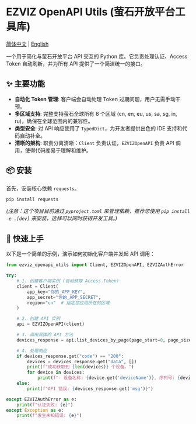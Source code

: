 # EZVIZ OpenAPI Utils (萤石开放平台工具库)

[简体中文](README.zh-CN.md) | [English](README.md)

一个用于简化与萤石开放平台 API 交互的 Python 库。它负责处理认证、Access Token 自动刷新，并为所有 API 提供了一个简洁统一的接口。

## ✨ 主要功能

-   **自动化 Token 管理**: 客户端会自动处理 Token 过期问题，用户无需手动干预。
-   **多区域支持**: 完整支持萤石全球所有 8 个区域 (cn, en, eu, us, sa, sg, in, ru)，确保在全球范围内的兼容性。
-   **类型安全**: 对 API 响应使用了 `TypedDict`，为开发者提供出色的 IDE 支持和代码自动补全。
-   **清晰的架构**: 职责分离清晰：`Client` 负责认证，`EZVIZOpenAPI` 负责 API 调用，使得代码库易于理解和维护。

## 📦 安装

首先，安装核心依赖 `requests`。

```bash
pip install requests
```
*(注意：这个项目目前通过 `pyproject.toml` 来管理依赖，推荐您使用 `pip install -e .[dev]` 来安装，这样可以同时获得开发工具。)*

## 🚀 快速上手

以下是一个简单的示例，演示如何初始化客户端并发起 API 调用：

```python
from ezviz_openapi_utils import Client, EZVIZOpenAPI, EZVIZAuthError

try:
    # 1. 创建客户端实例 (自动获取 Access Token)
    client = Client(
        app_key="你的_APP_KEY",
        app_secret="你的_APP_SECRET",
        region="cn"  # 指定您应用所在的区域
    )

    # 2. 创建 API 实例
    api = EZVIZOpenAPI(client)

    # 3. 调用具体的 API 方法
    devices_response = api.list_devices_by_page(page_start=0, page_size=10)

    # 4. 处理响应
    if devices_response.get("code") == "200":
        devices = devices_response.get("data", [])
        print(f"成功获取到 {len(devices)} 个设备。")
        for device in devices:
            print(f"- 设备名称: {device.get('deviceName')}, 序列号: {device.get('deviceSerial')}")
    else:
        print(f"API 错误: {devices_response.get('msg')}")

except EZVIZAuthError as e:
    print(f"认证失败: {e}")
except Exception as e:
    print(f"发生未知错误: {e}")
```
